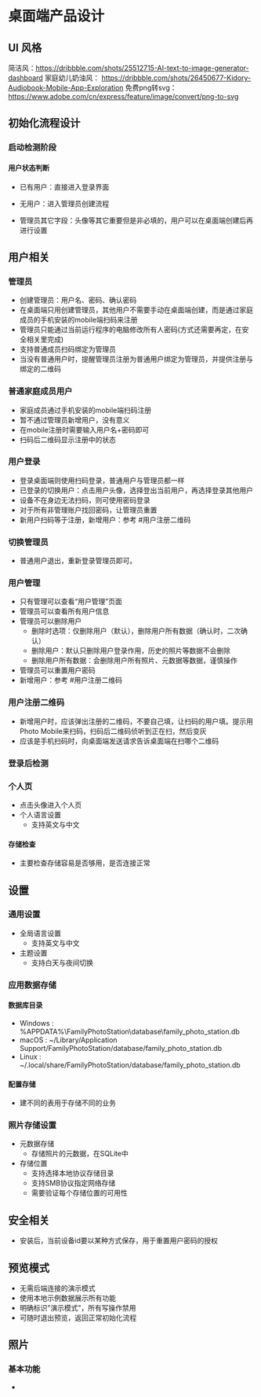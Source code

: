 # 桌面端产品设计

## UI 风格

简洁风：https://dribbble.com/shots/25512715-AI-text-to-image-generator-dashboard
家庭幼儿奶油风： https://dribbble.com/shots/26450677-Kidory-Audiobook-Mobile-App-Exploration
免费png转svg：https://www.adobe.com/cn/express/feature/image/convert/png-to-svg

## 初始化流程设计

### 启动检测阶段

#### 用户状态判断

- 已有用户：直接进入登录界面
- 无用户：进入管理员创建流程

- 管理员其它字段：头像等其它重要但是非必填的，用户可以在桌面端创建后再进行设置

## 用户相关

### 管理员

- 创建管理员：用户名、密码、确认密码
- 在桌面端只用创建管理员，其他用户不需要手动在桌面端创建，而是通过家庭成员的手机安装的mobile端扫码来注册
- 管理员只能通过当前运行程序的电脑修改所有人密码(方式还需要再定，在安全相关里完成)
- 支持普通成员扫码绑定为管理员
- 当没有普通用户时，提醒管理员注册为普通用户绑定为管理员，并提供注册与绑定的二维码

### 普通家庭成员用户

- 家庭成员通过手机安装的mobile端扫码注册
- 暂不通过管理员新增用户，没有意义
- 在mobile注册时需要输入用户名+密码即可
- 扫码后二维码显示注册中的状态

### 用户登录

- 登录桌面端则使用扫码登录，普通用户与管理员都一样
- 已登录的切换用户：点击用户头像，选择登出当前用户，再选择登录其他用户
- 设备不在身边无法扫码，则可使用密码登录
- 对于所有非管理账户找回密码，让管理员重置
- 新用户扫码等于注册，新增用户：参考 #用户注册二维码

### 切换管理员

- 普通用户退出，重新登录管理员即可。

### 用户管理

- 只有管理可以查看“用户管理”页面
- 管理员可以查看所有用户信息
- 管理员可以删除用户
  - 删除时选项：仅删除用户（默认），删除用户所有数据（确认时，二次确认）
  - 删除用户：默认只删除用户登录作用，历史的照片等数据不会删除
  - 删除用户所有数据：会删除用户所有照片、元数据等数据，谨慎操作
- 管理员可以重置用户密码
- 新增用户：参考 #用户注册二维码

### 用户注册二维码

- 新增用户时，应该弹出注册的二维码，不要自己填，让扫码的用户填。提示用Photo Mobile来扫码，扫码后二维码侦听到正在扫，然后变灰
- 应该是手机扫码时，向桌面端发送请求告诉桌面端在扫哪个二维码

### 登录后检测

### 个人页

- 点击头像进入个人页
- 个人语言设置
  - 支持英文与中文

#### 存储检查

- 主要检查存储容易是否够用，是否连接正常

## 设置

### 通用设置

- 全局语言设置
  - 支持英文与中文
- 主题设置
  - 支持白天与夜间切换

### 应用数据存储

#### 数据库目录

- Windows : %APPDATA%\FamilyPhotoStation\database\family_photo_station.db
- macOS : ~/Library/Application Support/FamilyPhotoStation/database/family_photo_station.db
- Linux : ~/.local/share/FamilyPhotoStation/database/family_photo_station.db

#### 配置存储

- 建不同的表用于存储不同的业务

### 照片存储设置

- 元数据存储
  - 存储照片的元数据，在SQLite中
- 存储位置
  - 支持选择本地协议存储目录
  - 支持SMB协议指定网络存储
  - 需要验证每个存储位置的可用性

## 安全相关

- 安装后，当前设备id要以某种方式保存，用于重置用户密码的授权

## 预览模式
- 无需后端连接的演示模式
- 使用本地示例数据展示所有功能
- 明确标识"演示模式"，所有写操作禁用
- 可随时退出预览，返回正常初始化流程


## 照片

### 基本功能

- 